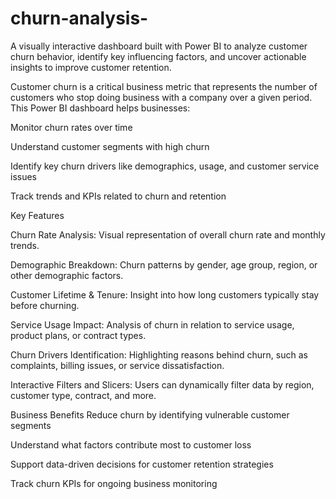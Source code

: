 # churn-analysis-

A visually interactive dashboard built with Power BI to analyze customer churn behavior, identify key influencing factors, and uncover actionable insights to improve customer retention.

Customer churn is a critical business metric that represents the number of customers who stop doing business with a company over a given period.
This Power BI dashboard helps businesses:

Monitor churn rates over time

Understand customer segments with high churn

Identify key churn drivers like demographics, usage, and customer service issues

Track trends and KPIs related to churn and retention

 Key Features
 
 Churn Rate Analysis:
Visual representation of overall churn rate and monthly trends.

 Demographic Breakdown:
Churn patterns by gender, age group, region, or other demographic factors.

 Customer Lifetime & Tenure:
Insight into how long customers typically stay before churning.

 Service Usage Impact:
Analysis of churn in relation to service usage, product plans, or contract types.

 Churn Drivers Identification:
Highlighting reasons behind churn, such as complaints, billing issues, or service dissatisfaction.

 Interactive Filters and Slicers:
Users can dynamically filter data by region, customer type, contract, and more.

Business Benefits
Reduce churn by identifying vulnerable customer segments

Understand what factors contribute most to customer loss

Support data-driven decisions for customer retention strategies

Track churn KPIs for ongoing business monitoring



